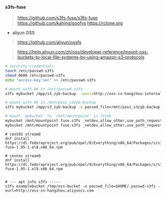 #### s3fs-fuse 

> https://github.com/s3fs-fuse/s3fs-fuse
> https://github.com/kahing/goofys
> https://rclone.org

- aliyun OSS
> https://github.com/aliyun/ossfs

> https://help.aliyun.com/zh/oss/developer-reference/mount-oss-buckets-to-local-file-systems-by-using-amazon-s3-protocols

```sh
# security credentials
touch /etc/passwd-s3fs 
chmod 0600 /etc/passwd-s3fs
echo "access-key:sec" >> /etc/passwd-s3fs

# mount with AK in /etc/passwd-s3fs 
s3fs mybucket /mpp/s3_zyb-backup  -ourl=http://oss-cn-hangzhou-internal.aliyuncs.com

# mount with AK in /mnt/pass_s3zyb-backup
s3fs mybucket /mpp/s3_zyb-backup -o passwd_file=/mnt/pass_s3zyb-backup -ourl=http://oss-cn-hangzhou-internal.aliyuncs.com

# mount `mybucket` to `/mnt/mountpoint` in fstab
mybucket /mnt/mountpoint fuse.s3fs _netdev,allow_other,use_path_request_style,url=https://url.to.s3/ 0 0
mybucket /mnt/mountpoint fuse.s3fs _netdev,allow_other,use_path_request_style,url=http://oss-cn-hangzhou-internal.aliyuncs.com 0 0

```

```shell
# centOS stream8
dnf install https://dl.fedoraproject.org/pub/epel/8/Everything/x86_64/Packages/s/s3fs-fuse-1.95-1.el8.x86_64.rpm

# centos stream9
dnf install https://dl.fedoraproject.org/pub/epel/9/Everything/x86_64/Packages/s/s3fs-fuse-1.95-1.el9.x86_64.rpm


# --- apt info s3fs -----
s3fs examplebucket /tmp/oss-bucket -o passwd_file=$HOME/.passwd-s3fs -ourl=http://oss-cn-hangzhou.aliyuncs.com

```
